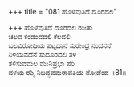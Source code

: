 +++
title = "081 ಹೊಳೆವುತಿದೆ ದೂರದಲಿ"

+++
ಹೊಳೆವುತಿದೆ ದೂರದಲಿ ರಜತಾ  
ಚಲವ ಕಂಡಂದದಲಿ ಕೆಲದಲಿ  
ಬಲವಿರೋಧಿಯ ಪಟ್ಟದಾನೆ ಸುರೇಂದ್ರ ನಂದನನೆ   
ನಿಳಯವದೆನೆ ಸುದೂರದಲಿ ತಳ  
ತಳಿಸುವಮಲ ಮುನಿಪ್ರಭಾ ಪರಿ  
ವಳಯ ರಶ್ಮಿ ನಿಬದ್ಧವಮರಾವತಿಯ ನೋಡೆಂದ      ॥81॥